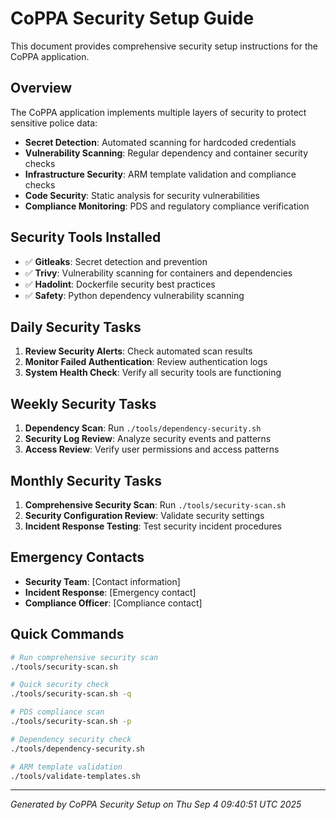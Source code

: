 # CoPPA Security Setup Guide

This document provides comprehensive security setup instructions for the CoPPA application.

## Overview

The CoPPA application implements multiple layers of security to protect sensitive police data:

- **Secret Detection**: Automated scanning for hardcoded credentials
- **Vulnerability Scanning**: Regular dependency and container security checks  
- **Infrastructure Security**: ARM template validation and compliance checks
- **Code Security**: Static analysis for security vulnerabilities
- **Compliance Monitoring**: PDS and regulatory compliance verification

## Security Tools Installed

- ✅ **Gitleaks**: Secret detection and prevention
- ✅ **Trivy**: Vulnerability scanning for containers and dependencies
- ✅ **Hadolint**: Dockerfile security best practices
- ✅ **Safety**: Python dependency vulnerability scanning

## Daily Security Tasks

1. **Review Security Alerts**: Check automated scan results
2. **Monitor Failed Authentication**: Review authentication logs  
3. **System Health Check**: Verify all security tools are functioning

## Weekly Security Tasks

1. **Dependency Scan**: Run `./tools/dependency-security.sh`
2. **Security Log Review**: Analyze security events and patterns
3. **Access Review**: Verify user permissions and access patterns

## Monthly Security Tasks

1. **Comprehensive Security Scan**: Run `./tools/security-scan.sh`
2. **Security Configuration Review**: Validate security settings
3. **Incident Response Testing**: Test security incident procedures

## Emergency Contacts

- **Security Team**: [Contact information]
- **Incident Response**: [Emergency contact]
- **Compliance Officer**: [Compliance contact]

## Quick Commands

```bash
# Run comprehensive security scan
./tools/security-scan.sh

# Quick security check
./tools/security-scan.sh -q

# PDS compliance scan
./tools/security-scan.sh -p

# Dependency security check
./tools/dependency-security.sh

# ARM template validation
./tools/validate-templates.sh
```

---
*Generated by CoPPA Security Setup on Thu Sep  4 09:40:51 UTC 2025*
